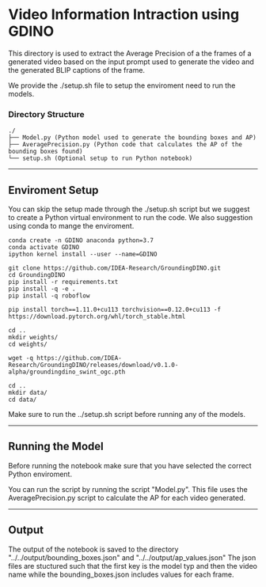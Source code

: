 # Video Information Intraction using GDINO

This directory is used to extract the Average Precision of a the frames of a generated video based on the input prompt used to generate the video and the generated BLIP captions of the frame.

We provide the ./setup.sh file to setup the enviroment need to run the models.

### Directory Structure
```
./
├── Model.py (Python model used to generate the bounding boxes and AP)
├── AveragePrecision.py (Python code that calculates the AP of the bounding boxes found)
└── setup.sh (Optional setup to run Python notebook)
```

---
## Enviroment Setup
You can skip the setup made through the ./setup.sh script but we suggest to create a Python virtual environment to run the code.
We also suggestion using conda to mange the enviroment.

```
conda create -n GDINO anaconda python=3.7
conda activate GDINO
ipython kernel install --user --name=GDINO

git clone https://github.com/IDEA-Research/GroundingDINO.git
cd GroundingDINO
pip install -r requirements.txt
pip install -q -e .
pip install -q roboflow

pip install torch==1.11.0+cu113 torchvision==0.12.0+cu113 -f https://download.pytorch.org/whl/torch_stable.html

cd ..
mkdir weights/
cd weights/

wget -q https://github.com/IDEA-Research/GroundingDINO/releases/download/v0.1.0-alpha/groundingdino_swint_ogc.pth

cd ..
mkdir data/
cd data/
```
Make sure to run the ../setup.sh script before running any of the models.


---
## Running the Model
Before running the notebook make sure that you have selected the correct Python enviroment.

You can run the script by running the script "Model.py". This file uses the AveragePrecision.py script to calculate the AP for each video generated.

---
## Output
The output of the notebook is saved to the directory "../../output/bounding_boxes.json" and "../../output/ap_values.json"
The json files are stuctured such that the first key is the model typ and then the video name while the bounding_boxes.json includes values for each frame.